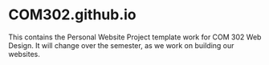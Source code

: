 # COM302.github.io

This contains the Personal Website Project template work for COM 302 Web Design. It will change over the semester, as we work on building our websites.
